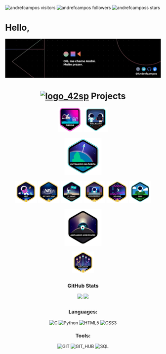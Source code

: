 <p align="left">
	<img alt="andrefcampos visitors" src="https://komarev.com/ghpvc/?username=andrefcampos&color=6B8E23&style=flat&label=visitors" />
	<img alt="andrefcampos followers" src="https://img.shields.io/github/followers/andrefcampos?color=olivedrab" />
	<img alt="andrefcamposs stars" src="https://img.shields.io/github/stars/andrefcampos?color=olivedrab" />
</p>

<h1>Hello,</h1>

<p align="left">
  <img alt="Be Welcome to profile Andrefcampos" src="./capa_git.jpg">
</p>

<div align="center">
	<h1 align="center">
		<a href="https://www.32sp.org.br/"> <img src="https://cdn.greatpages.com.br/www.42sp.org.br/1709241428/imagens/desktop/289143_1_170924049750909938.svg" width="80" alt="logo_42sp"></a>
		<span>Projects</span>
	</h1>
</div>

<div align="center">
	<a href="https://github.com/Andrefcampos/42school/tree/main/42_Piscine"><img src="./piscine.png" align="center" alt="Piscine" width="80" /></a>
	<a href=""><img src="./evaluatione.png" alt="P2P" align="center" width="80" /></a>
</div>

<div align="center">
	<h4 align="center"> 
		<img src="./phase_onee.png" alt='Phase One' align="center" width="120" />
	</h4>
	<a href="https://github.com/Andrefcampos/42school/tree/main/42_Formation/libft"><img src="./libftm.png" alt='Libft' align="center" width="70" /></a>
	<a href="https://github.com/Andrefcampos/42school/tree/main/42_Formation/get_next_line"><img src="./get_next_linem.png" alt='get_next_line' align="center" width="70" /></a> 
	<a href="https://github.com/Andrefcampos/42school/tree/main/42_Formation/ft_printf"><img src="./ft_printf.png" alt='ft_printf' align="center" width="70"/></a>
	<a href="https://github.com/Andrefcampos/42school/tree/main/42_Formation/born2beroot"><img src="./born2beroot.png" alt='born2beroot' align="center" width="70"/></a>
	<a href="https://github.com/Andrefcampos/42school/tree/main/42_Formation/so_long"><img src="./so_long.png" alt='so_long' align="center" width="70"/></a>
	<a href="https://github.com/Andrefcampos/42school/tree/main/42_Formation/pipex"><img src="./pipexe.png" alt='pipex' align="center" width="70"/></a>
	
</div>

<div align="center">
	<h4 align="center">
		<img src="./phase_twon.png" usemap="" alt='Phase Two' align="center" width="120"/>
	</h4>
	<a href="https://github.com/Andrefcampos/42school/tree/main/42_Formation/push_swap"><img src="./push_swap.png" alt='push_swap' align="center" width="70"/></a>
</div>

##

<div align="center">
	<h3>GitHub Stats</h3> 
	<img src="https://github-readme-stats.vercel.app/api/top-langs/?username=andrefcampos&layout=compact&theme=merko&count_private=true&include_all_commits=true&show_icons=true&hide=issues&hide_border=true" width="275" />
	<img src="https://github-readme-stats.vercel.app/api?username=andrefcampos&layout=compact&show_icons=false&theme=merko&count_private=true&include_all_commits=true&show_icons=true&hide=issues&hide_border=true" width="400" />
</div>

##

<div>
	<div align="center">
		<h3>Languages:</h3>
		<img alt="C" src="https://img.shields.io/badge/C-000?style=flat&logo=c" />
		<img alt="Python" src="https://img.shields.io/badge/Python-000?style=flat&logo=python" />
		<img alt="HTML5" src="https://img.shields.io/badge/HTML5-000?style=flat&logo=html5" />
	 	<img alt="CSS3" src="https://img.shields.io/badge/CSS3-000?style=flat&logo=css3&logoColor=264CE4" />	
	</div>
	<div align="center">
		<h3>Tools:</h3>
		<img alt="GIT" src="https://img.shields.io/badge/git-000?style=flat&logo=git&logoColor=E94D5F" />
		<img alt="GIT_HUB" src="https://img.shields.io/badge/GitHub-000?style=flat&logo=github&logoColor=FFF" />
		<img alt="SQL" src="https://img.shields.io/badge/Mysql-000?style=flat&logo=mysql&logoColor=264CE4" />
	</div>
</div>
